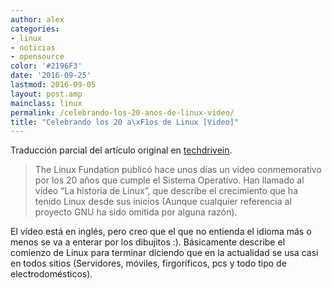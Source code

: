 ```yaml
---
author: alex
categories:
- linux
- noticias
- opensource
color: '#2196F3'
date: '2016-09-25'
lastmod: 2016-09-05
layout: post.amp
mainclass: linux
permalink: /celebrando-los-20-anos-de-linux-video/
title: "Celebrando los 20 a\xF1os de Linux [Video]"
---
```


Traducción parcial del artículo original en [techdrivein][1].

> The Linux Fundation publicó hace unos días un vídeo conmemorativo por los 20 años que cumple el Sistema Operatívo. Han llamado al vídeo “La historia de Linux”, que describe el crecimiento que ha tenido Linux desde sus inicios (Aunque cualquier referencia al proyecto GNU ha sido omitida por alguna razón).

<!--more--><!--ad-->

El vídeo está en inglés, pero creo que el que no entienda el idioma más o menos se va a enterar por los dibujitos :). Básicamente describe el comienzo de Linux para terminar diciendo que en la actualidad se usa casi en todos sitios (Servidores, móviles, firgoríficos, pcs y todo tipo de electrodomésticos).

 [1]: http://www.techdrivein.com/2011/04/celebrating-20-years-of-linuxvideo.html